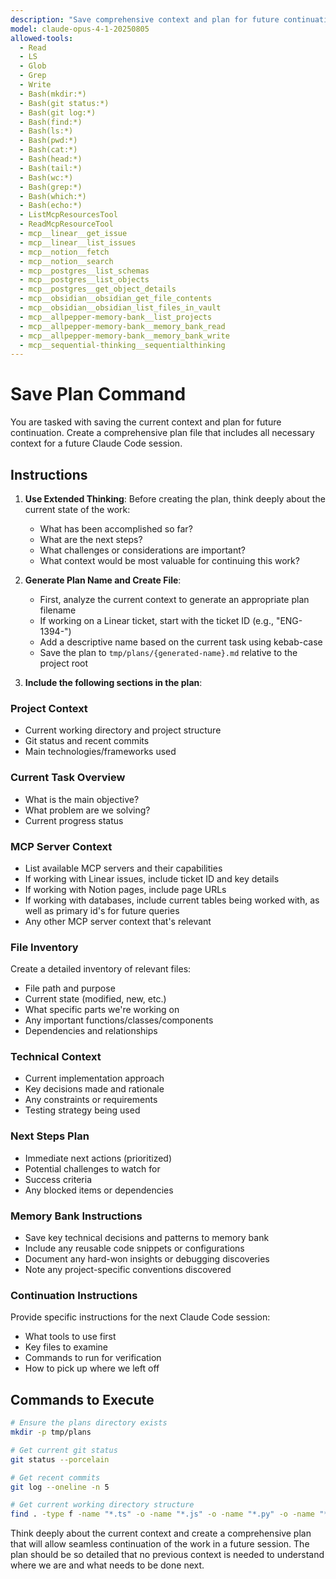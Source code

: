 ```yaml
---
description: "Save comprehensive context and plan for future continuation of work"
model: claude-opus-4-1-20250805
allowed-tools:
  - Read
  - LS
  - Glob
  - Grep
  - Write
  - Bash(mkdir:*)
  - Bash(git status:*)
  - Bash(git log:*)
  - Bash(find:*)
  - Bash(ls:*)
  - Bash(pwd:*)
  - Bash(cat:*)
  - Bash(head:*)
  - Bash(tail:*)
  - Bash(wc:*)
  - Bash(grep:*)
  - Bash(which:*)
  - Bash(echo:*)
  - ListMcpResourcesTool
  - ReadMcpResourceTool
  - mcp__linear__get_issue
  - mcp__linear__list_issues
  - mcp__notion__fetch
  - mcp__notion__search
  - mcp__postgres__list_schemas
  - mcp__postgres__list_objects
  - mcp__postgres__get_object_details
  - mcp__obsidian__obsidian_get_file_contents
  - mcp__obsidian__obsidian_list_files_in_vault
  - mcp__allpepper-memory-bank__list_projects
  - mcp__allpepper-memory-bank__memory_bank_read
  - mcp__allpepper-memory-bank__memory_bank_write
  - mcp__sequential-thinking__sequentialthinking
---
```


# Save Plan Command

You are tasked with saving the current context and plan for future continuation. Create a comprehensive plan file that includes all necessary context for a future Claude Code session.

## Instructions

1. **Use Extended Thinking**: Before creating the plan, think deeply about the current state of the work:
   - What has been accomplished so far?
   - What are the next steps?
   - What challenges or considerations are important?
   - What context would be most valuable for continuing this work?

2. **Generate Plan Name and Create File**: 
   - First, analyze the current context to generate an appropriate plan filename
   - If working on a Linear ticket, start with the ticket ID (e.g., "ENG-1394-")
   - Add a descriptive name based on the current task using kebab-case
   - Save the plan to `tmp/plans/{generated-name}.md` relative to the project root

3. **Include the following sections in the plan**:

### Project Context
- Current working directory and project structure
- Git status and recent commits
- Main technologies/frameworks used

### Current Task Overview
- What is the main objective?
- What problem are we solving?
- Current progress status

### MCP Server Context
- List available MCP servers and their capabilities
- If working with Linear issues, include ticket ID and key details
- If working with Notion pages, include page URLs
- If working with databases, include current tables being worked with, as well as primary id's for future queries
- Any other MCP server context that's relevant

### File Inventory
Create a detailed inventory of relevant files:
- File path and purpose
- Current state (modified, new, etc.)
- What specific parts we're working on
- Any important functions/classes/components
- Dependencies and relationships

### Technical Context
- Current implementation approach
- Key decisions made and rationale
- Any constraints or requirements
- Testing strategy being used

### Next Steps Plan
- Immediate next actions (prioritized)
- Potential challenges to watch for
- Success criteria
- Any blocked items or dependencies

### Memory Bank Instructions
- Save key technical decisions and patterns to memory bank
- Include any reusable code snippets or configurations
- Document any hard-won insights or debugging discoveries
- Note any project-specific conventions discovered

### Continuation Instructions
Provide specific instructions for the next Claude Code session:
- What tools to use first
- Key files to examine
- Commands to run for verification
- How to pick up where we left off

## Commands to Execute

```bash
# Ensure the plans directory exists
mkdir -p tmp/plans

# Get current git status
git status --porcelain

# Get recent commits
git log --oneline -n 5

# Get current working directory structure
find . -type f -name "*.ts" -o -name "*.js" -o -name "*.py" -o -name "*.md" -o -name "*.json" -o -name "*.sql" | head -20
```

Think deeply about the current context and create a comprehensive plan that will allow seamless continuation of the work in a future session. The plan should be so detailed that no previous context is needed to understand where we are and what needs to be done next.
